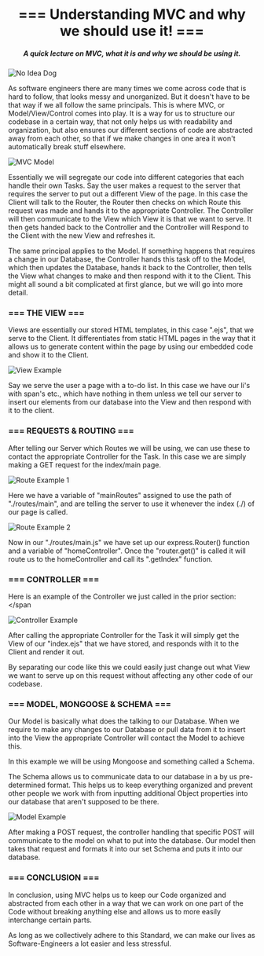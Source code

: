<h1 align="center">=== Understanding MVC and why we should use it! ===</h1>
<h5 align="center">A quick lecture on MVC, what it is and why we should be using it.</h5>

![No Idea Dog](https://i.imgflip.com/6rjt27.jpg)

<p>As software engineers there are many times we come across code that is hard to follow, that looks messy and unorganized. But it doesn't have to be that way if we 
all 
follow the same principals. This is where MVC, or Model/View/Control comes into play.
It is a way for us to structure our codebase in a certain way, that not only helps us with readability and organization, but also ensures our different sections of 
code are abstracted away from each other, so that if we make changes in one area it won't automatically break stuff elsewhere. </p>

![MVC Model](https://blog.kakaocdn.net/dn/CZudV/btqQDGrt8eX/B2AWSQvjrtCGrVffTU4F81/img.png)

<p> Essentially we will segregate our code into different categories that each handle their own Tasks. Say the user makes a request to the server that requires the 
server to put out a different View of the page. In this case the Client will talk to the Router, the Router then checks on which Route this request was made and hands 
it to the appropriate Controller. The Controller will then communicate to the View which View it is that we want to serve. It then gets handed back to the Controller 
and the Controller will Respond to the Client with the new View and refreshes it. </p>
<p> The same principal applies to the Model. If something happens that requires a change in our Database, the Controller hands this task off to the Model, which then 
updates the Database, hands it back to the Controller, then tells the View what changes to make and then respond with it to the Client.
This might all sound a bit complicated at first glance, but we will go into more detail. </p>

<h3 align="left">=== THE VIEW ===</h3>

<p> Views are essentially our stored HTML templates, in this case ".ejs", that we serve to the Client. It differentiates from static HTML pages in the way that it 
allows us to generate content within the page by using our embedded code and show it to the Client. </p>

![View Example](https://i.gyazo.com/15342e15d3356f1e30b7027915117f63.png)

<p> Say we serve the user a page with a to-do list. In this case we have our li's with span's etc., which have nothing in them unless we tell our server to insert 
our elements from our database into the View and then respond with it to the client. </p>

<h3 align="left">=== REQUESTS & ROUTING ===</h3>

<p> After telling our Server which Routes we will be using, we can use these to contact the appropriate Controller for the Task.
In this case we are simply making a GET request for the index/main page. </p>

![Route Example 1](https://i.gyazo.com/5e8a78dff453fc3b7f304c8499a2e9b8.png)

<p> Here we have a variable of "mainRoutes" assigned to use the path of "./routes/main", and are telling the server to use it whenever the index (./) of our page is 
called. </p>

![Route Example 2](https://i.gyazo.com/03891b89df40ed4cb4f422e8d4ee8d4f.png)

<p> Now in our "./routes/main.js" we have set up our express.Router() function and a variable of "homeController". 
Once the "router.get()" is called it will route us to the homeController and call its ".getIndex" function. </p>

<h3 align="left">=== CONTROLLER ===</h3>

<span>Here is an example of the Controller we just called in the prior section:</span

![Controller Example](https://i.gyazo.com/36a410bdff8e387f2043ddf68e62c535.png)

<p> After calling the appropriate Controller for the Task it will simply get the View of our "index.ejs" that we have stored, and responds with it to the Client and  render it out. </p>
<p> By separating our code like this we could easily just change out what View we want to serve up on this request without affecting any other code of our codebase. </p>

<h3 align="left">=== MODEL, MONGOOSE & SCHEMA ===</h3>

<p>Our Model is basically what does the talking to our Database. When we require to make any changes to our Database or pull data from it to insert into the View the 
appropriate Controller will contact the Model to achieve this.</p>
<p> In this example we will be using Mongoose and something called a Schema. </p>
<p> The Schema allows us to communicate data to our database in a by us pre-determined format. This helps us to keep everything organized and prevent other people we 
work with from inputting additional Object properties into our database that aren't supposed to be there. </p>

![Model Example](https://i.gyazo.com/e2f18f370c55afc5828b7d781abc14d3.png)

<p> After making a POST request, the controller handling that specific POST will communicate to the model on what to put into the database. Our model then takes that 
request and formats it into our set Schema and puts it into our database. </p>

<h3 align="left">=== CONCLUSION ===</h3>
<p> In conclusion, using MVC helps us to keep our Code organized and abstracted from each other in a way that we can work on one part of the Code without breaking 
anything else and allows us to more easily interchange certain parts. </p>
<p> As long as we collectively adhere to this Standard, we can make our lives as Software-Engineers a lot easier and less stressful. </p>
